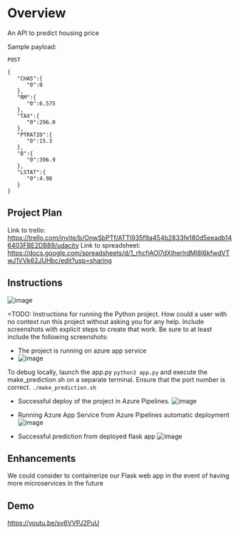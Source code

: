 # Overview

An API to predict housing price

Sample payload:
```
POST

{
   "CHAS":{
      "0":0
   },
   "RM":{
      "0":6.575
   },
   "TAX":{
      "0":296.0
   },
   "PTRATIO":{
      "0":15.3
   },
   "B":{
      "0":396.9
   },
   "LSTAT":{
      "0":4.98
   }
}
```

## Project Plan
Link to trello: https://trello.com/invite/b/OnwSbPTf/ATTI935f9a454b2833fe180d5eeadb146403FBE2DB89/udacity
Link to spreadsheet: https://docs.google.com/spreadsheets/d/1_rhcfjAOl7dXIherlrdMl8I6kfwdVTwJ1VVk62JUHbc/edit?usp=sharing

## Instructions

![image](https://user-images.githubusercontent.com/32730247/220159120-86ea9242-9186-4d0b-906a-2c6aaad57e6f.png)

<TODO:  Instructions for running the Python project.  How could a user with no context run this project without asking you for any help.  Include screenshots with explicit steps to create that work. Be sure to at least include the following screenshots:

* The project is running on azure app service
* ![image](https://user-images.githubusercontent.com/32730247/220159471-1e85231b-fbe5-4337-b327-b939df9e1b5a.png)

To debug locally, launch the app.py
```python3 app.py```
and execute the make_prediction.sh on a separate terminal. Ensure that the port number is correct.
```./make_prediction.sh```

* Successful deploy of the project in Azure Pipelines.
![image](https://user-images.githubusercontent.com/32730247/220160077-662a9c76-0cb2-43ec-bc1e-272756bc5da1.png)

* Running Azure App Service from Azure Pipelines automatic deployment
![image](https://user-images.githubusercontent.com/32730247/220160157-b8bad8b4-e89b-485f-a478-12845c188edf.png)

* Successful prediction from deployed flask app
![image](https://user-images.githubusercontent.com/32730247/220160216-12983024-3c34-49db-b469-8339d6e8d8a0.png)

## Enhancements

We could consider to containerize our Flask web app in the event of having more microservices in the future

## Demo 
https://youtu.be/sv6VVPJ2PuU
